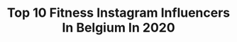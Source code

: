 ---
title: Top 10 Fitness Instagram Influencers In Belgium In 2020
description: >-
  Find top fitness Instagram influencers in Belgium in 2020. Most popular hashtags: #smile #fitnessgirl #style #workout.
platform: Instagram
profiles:
  - username: "lifestyle_fashion68"
    fullname: >-
      Carpe Diem🇧🇪
    location: "Belgium"
    followers: 22455
    engagement: 992
    commentsToLikes: 0.269231
    id: ck15uaov9m8sn0i194u5jq4h2
    verified: false
    hashtags: "#outdoor, #ageless, #fashioninta, #eyewearstyle"
  - username: "assya.grs"
    fullname: >-
      Superpaco6  ✨🐨🎮
    location: "Belgium"
    followers: 10104
    engagement: 1604
    commentsToLikes: 0.067022
    id: ck9hb93x3fv9q0j78ykmv4qoi
    verified: false
    hashtags: "#game, #strength, #malibu, #staystrong"
  - username: "mazzeijoyce"
    fullname: >-
      𝐉𝐨𝐲𝐜𝐞 𝐌𝐚𝐳𝐳𝐞𝐢 ☽
    location: "Belgium"
    followers: 6239
    engagement: 1742
    commentsToLikes: 0.042540
    id: ck8t4hap26tgc0j7804p0d62a
    verified: false
    hashtags: "#girly, #inspiration, #mirrorpic, #curvygirl"
  - username: "girbe.thys"
    fullname: >-
      Girbe Thys
    location: "Belgium"
    followers: 5242
    engagement: 3449
    commentsToLikes: 0.036564
    id: ck8t4hbve6tlc0j78yo7qvpeg
    verified: false
    hashtags: "#bandana, #longhair, #legday, #stronger"
  - username: "fabian.fcs"
    fullname: >-
      Fabian
    location: "Belgium"
    followers: 5235
    engagement: 731
    commentsToLikes: 0.116412
    id: ck0w3reeduvs60i19vfw0rnd0
    verified: false
    hashtags: "#labo, #forsanclothing, #snow, #finalclub"
  - username: "loic_vanlang"
    fullname: >-
      Loic Van Lang
    location: "Belgium"
    followers: 32369
    engagement: 208
    commentsToLikes: 0.081389
    id: ck6txv4o6013a0j71cdbx4z2e
    verified: false
    hashtags: "#saopaulo, #bodygoals, #jacuzzi, #ootdmens"
  - username: "coleenaupresent"
    fullname: >-
      COLEEN ♥
    location: "Belgium"
    followers: 9187
    engagement: 513
    commentsToLikes: 0.112122
    id: ckaotohaawsbv0i78eba8dnm6
    verified: false
    hashtags: "#mangerequilibre, #naturopathie, #stayathome, #girlinbath"
  - username: "somewherewithxiao"
    fullname: >-
      𝐓𝐑𝐀𝐕𝐄𝐋 ╳ 𝐋𝐈𝐅𝐄 𝐒𝐓𝐘𝐋𝐄 🐚
    location: "Belgium"
    followers: 9639
    engagement: 497
    commentsToLikes: 0.081644
    id: ckaoz5ltdkh340i784r454hyh
    verified: false
    hashtags: "#sunday, #tanlife, #travel, #contentcreator"
  - username: "magzzfit"
    fullname: >-
      Miauw miauw
    location: "Belgium"
    followers: 7068
    engagement: 1500
    commentsToLikes: 0.058296
    id: ck15t7ms7gq4z0i19nr9yidau
    verified: false
    hashtags: "#iphone, #pretty, #caseiphone, #girly"
  - username: "justinevandermeersch"
    fullname: >-
      JUSTINE VAN DER MEERSCH
    location: "Belgium"
    followers: 13333
    engagement: 714
    commentsToLikes: 0.017332
    id: ck5hmpp55me7b0i11zsn18amm
    verified: false
    hashtags: "#pillowchallenge"
---
